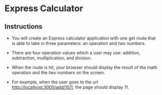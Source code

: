# Express Calculator

## Instructions

* You will create an Express calculator application with one get route that is able to take in three parameters: an operation and two numbers.

* There are four operation values which a user may use: addition, subtraction, multiplication, and division.

* When the route is hit, your browser should display the result of the math operation and the two numbers on the screen.

* For example, when the user goes to the url <http://localhost:3000/add/10/1>, the page should display 11.
